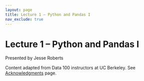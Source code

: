```yaml
---
layout: page
title: Lecture 1 – Python and Pandas I
nav_exclude: true
---
```


# Lecture 1 – Python and Pandas I

Presented by Jesse Roberts

<!-- - [slides](https://docs.google.com/presentation/d/1Yscmgm8yijvpCBA50_CcUaCrFhWBI0JrdDLA8c_YXOk/edit?usp=sharing){:target="_blank"} -->

<!-- - [code](https://data100.datahub.berkeley.edu/hub/user-redirect/git-pull?repo=https%3A%2F%2Fgithub.com%2FDS-100%2Ffa24-student&urlpath=lab%2Ftree%2Ffa24-student%2Flecture%2Flec02%2Flec02.ipynb&branch=main){:target="_blank"}
- [code HTML](../../resources/assets/lectures/lec02/lec02.html){:target="_blank"}
- [code (Data 8)](https://data100.datahub.berkeley.edu/hub/user-redirect/git-pull?repo=https%3A%2F%2Fgithub.com%2FDS-100%2Ffa24-student&urlpath=lab%2Ftree%2Ffa24-student%2Flecture%2Flec02%2Fdata8_translation_examples.ipynb&branch=main){:target="_blank"}
- [code HTML (Data 8)](../../resources/assets/lectures/lec02/data8_translation_examples.html){:target="_blank"} -->


Content adapted from Data 100 instructors at UC Berkeley. See [Acknowledgments](../../acks) page.